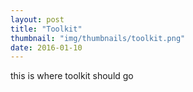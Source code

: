 ```yaml
---
layout: post
title: "Toolkit"
thumbnail: "img/thumbnails/toolkit.png"
date: 2016-01-10
---
```


this is where toolkit should go